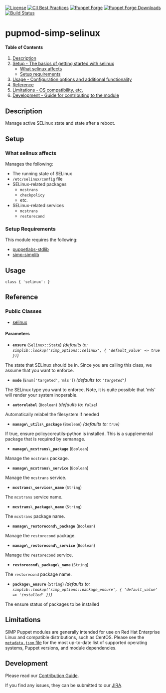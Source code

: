 [![License](https://img.shields.io/:license-apache-blue.svg)](http://www.apache.org/licenses/LICENSE-2.0.html)
[![CII Best Practices](https://bestpractices.coreinfrastructure.org/projects/73/badge)](https://bestpractices.coreinfrastructure.org/projects/73)
[![Puppet Forge](https://img.shields.io/puppetforge/v/simp/selinux.svg)](https://forge.puppetlabs.com/simp/selinux)
[![Puppet Forge Downloads](https://img.shields.io/puppetforge/dt/simp/selinux.svg)](https://forge.puppetlabs.com/simp/selinux)
[![Build Status](https://travis-ci.org/simp/pupmod-simp-selinux.svg)](https://travis-ci.org/simp/pupmod-simp-selinux)

# pupmod-simp-selinux

#### Table of Contents

1. [Description](#description)
2. [Setup - The basics of getting started with selinux](#setup)
    * [What selinux affects](#what-selinux-affects)
    * [Setup requirements](#setup-requirements)
3. [Usage - Configuration options and additional functionality](#usage)
4. [Reference](#reference)
5. [Limitations - OS compatibility, etc.](#limitations)
6. [Development - Guide for contributing to the module](#development)

## Description

Manage active SELinux state and state after a reboot.

## Setup

### What selinux affects

Manages the following:

* The running state of SELinux
* `/etc/selinux/config` file
* SELinux-related packages
    * `mcstrans`
    * `checkpolicy`
    * etc.
* SELinux-related services
    * `mcstrans`
    * `restorecond`

### Setup Requirements

This module requires the following:

* [puppetlabs-stdlib](https://forge.puppet.com/puppetlabs/stdlib)
* [simp-simplib](https://forge.puppet.com/simp/simplib)

## Usage

    class { 'selinux': }

## Reference

### Public Classes

* [selinux](https://github.com/simp/pupmod-simp-selinux/blob/master/manifests/init.pp)

#### Parameters

* **`ensure`** (`Selinux::State`) *(defaults to: `simplib::lookup('simp_options::selinux', { 'default_value' => true })`)*

The state that SELinux should be in. Since you are calling this class, we assume that you want to enforce.

* **`mode`** (`Enum['targeted','mls']`) *(defaults to: `'targeted'`)*

The SELinux type you want to enforce. Note, it is quite possible that 'mls' will render your system inoperable.

* **`autorelabel`** (`Boolean`) *(defaults to: `false`)*

Automatically relabel the filesystem if needed

* **`manage\_utils\_package`** (`Boolean`) *(defaults to: `true`)*

If true, ensure policycoreutils-python is installed. This is a supplemental package that is required by semanage.

* **`manage\_mcstrans\_package`** (`Boolean`)

Manage the `mcstrans` package.

* **`manage\_mcstrans\_service`** (`Boolean`)

Manage the `mcstrans` service.

* **`mcstrans\_service\_name`** (`String`)

The `mcstrans` service name.

* **`mcstrans\_package\_name`** (`String`)

The `mcstrans` package name.

* **`manage\_restorecond\_package`** (`Boolean`)

Manage the `restorecond` package.

* **`manage\_restorecond\_service`** (`Boolean`)

Manage the `restorecond` service.

* **`restorecond\_package\_name`** (`String`)

The `restorecond` package name.

* **`package\_ensure`** (`String`) *(defaults to: `simplib::lookup('simp_options::package_ensure', { 'default_value' => 'installed' })`)*

The ensure status of packages to be installed


## Limitations

SIMP Puppet modules are generally intended for use on Red Hat Enterprise
Linux and compatible distributions, such as CentOS. Please see the
[`metadata.json` file](./metadata.json) for the most up-to-date list of
supported operating systems, Puppet versions, and module dependencies.

## Development

Please read our [Contribution Guide](http://simp-doc.readthedocs.io/en/stable/contributors_guide/index.html).

If you find any issues, they can be submitted to our
[JIRA](https://simp-project.atlassian.net).

